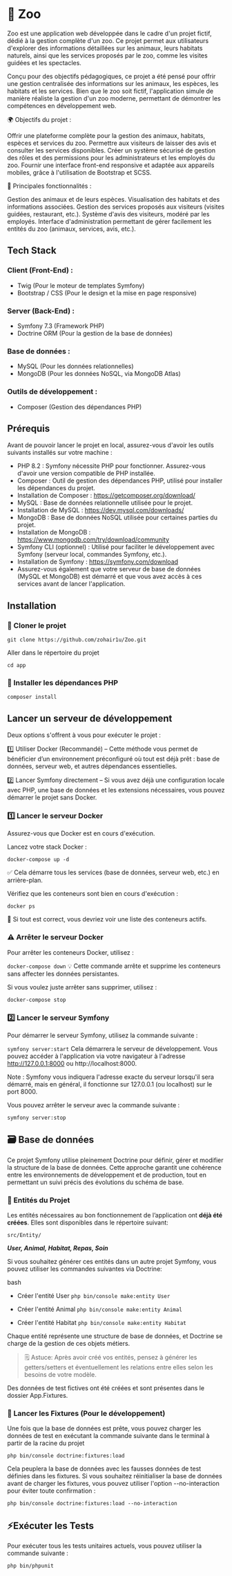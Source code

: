 # 🐘 Zoo 

Zoo est une application web développée dans le cadre d'un projet fictif, dédié à la gestion complète d'un zoo. Ce projet permet aux utilisateurs d'explorer des informations détaillées sur les animaux, leurs habitats naturels, ainsi que les services proposés par le zoo, comme les visites guidées et les spectacles.

Conçu pour des objectifs pédagogiques, ce projet a été pensé pour offrir une gestion centralisée des informations sur les animaux, les espèces, les habitats et les services. Bien que le zoo soit fictif, l'application simule de manière réaliste la gestion d'un zoo moderne, permettant de démontrer les compétences en développement web.

🌍 Objectifs du projet :

Offrir une plateforme complète pour la gestion des animaux, habitats, espèces et services du zoo.
Permettre aux visiteurs de laisser des avis et consulter les services disponibles.
Créer un système sécurisé de gestion des rôles et des permissions pour les administrateurs et les employés du zoo.
Fournir une interface front-end responsive et adaptée aux appareils mobiles, grâce à l'utilisation de Bootstrap et SCSS.

🚀 Principales fonctionnalités :

Gestion des animaux et de leurs espèces.
Visualisation des habitats et des informations associées.
Gestion des services proposés aux visiteurs (visites guidées, restaurant, etc.).
Système d'avis des visiteurs, modéré par les employés.
Interface d'administration permettant de gérer facilement les entités du zoo (animaux, services, avis, etc.).


## Tech Stack
### Client (Front-End) :
- Twig (Pour le moteur de templates Symfony)
- Bootstrap / CSS (Pour le design et la mise en page responsive)

### Server (Back-End) :
- Symfony 7.3 (Framework PHP)
- Doctrine ORM (Pour la gestion de la base de données)

### Base de données :
- MySQL (Pour les données relationnelles)
- MongoDB (Pour les données NoSQL, via MongoDB Atlas)

### Outils de développement :
- Composer (Gestion des dépendances PHP)

## Prérequis

Avant de pouvoir lancer le projet en local, assurez-vous d'avoir les outils suivants installés sur votre machine :

- PHP 8.2 : Symfony nécessite PHP pour fonctionner. Assurez-vous d'avoir une version compatible de PHP installée.
- Composer : Outil de gestion des dépendances PHP, utilisé pour installer les dépendances du projet.
- Installation de Composer : https://getcomposer.org/download/
- MySQL : Base de données relationnelle utilisée pour le projet.
- Installation de MySQL : https://dev.mysql.com/downloads/
- MongoDB : Base de données NoSQL utilisée pour certaines parties du projet.
- Installation de MongoDB : https://www.mongodb.com/try/download/community
- Symfony CLI (optionnel) : Utilisé pour faciliter le développement avec Symfony (serveur local, commandes Symfony, etc.).
- Installation de Symfony : https://symfony.com/download
- Assurez-vous également que votre serveur de base de données (MySQL et MongoDB) est démarré et que vous avez accès à ces services avant de lancer l'application.

## Installation
### 🔽 Cloner le projet

``` git clone https://github.com/zohair1u/Zoo.git ```

Aller dans le répertoire du projet

``` cd app ```

### 🔧 Installer les dépendances PHP
``` composer install ```

## Lancer un serveur de développement
Deux options s'offrent à vous pour exécuter le projet :

1️⃣ Utiliser Docker (Recommandé) – Cette méthode vous permet de bénéficier d’un environnement préconfiguré où tout est déjà prêt : base de données, serveur web, et autres dépendances essentielles.

2️⃣ Lancer Symfony directement – Si vous avez déjà une configuration locale avec PHP, une base de données et les extensions nécessaires, vous pouvez démarrer le projet sans Docker.

### 1️⃣ Lancer le serveur Docker
Assurez-vous que Docker est en cours d'exécution.

Lancez votre stack Docker :

``` docker-compose up -d ```

✅ Cela démarre tous les services (base de données, serveur web, etc.) en arrière-plan.

Vérifiez que les conteneurs sont bien en cours d'exécution :

``` docker ps ```

🎯 Si tout est correct, vous devriez voir une liste des conteneurs actifs.

### ⚠️ Arrêter le serveur Docker
Pour arrêter les conteneurs Docker, utilisez :

``` docker-compose down ```
💡 Cette commande arrête et supprime les conteneurs sans affecter les données persistantes.

Si vous voulez juste arrêter sans supprimer, utilisez :

``` docker-compose stop ```
### 2️⃣ Lancer le serveur Symfony
Pour démarrer le serveur Symfony, utilisez la commande suivante :

``` symfony server:start ```
Cela démarrera le serveur de développement. Vous pouvez accéder à l'application via votre navigateur à l'adresse http://127.0.0.1:8000 ou http://localhost:8000.

Note : Symfony vous indiquera l'adresse exacte du serveur lorsqu'il sera démarré, mais en général, il fonctionne sur 127.0.0.1 (ou localhost) sur le port 8000.

Vous pouvez arrêter le serveur avec la commande suivante :

``` symfony server:stop ```

## 🗃️ Base de données
Ce projet Symfony utilise pleinement Doctrine pour définir, gérer et modifier la structure de la base de données.
Cette approche garantit une cohérence entre les environnements de développement et de production, tout en permettant un suivi précis des évolutions du schéma de base.

### 🧩 Entités du Projet

Les entités nécessaires au bon fonctionnement de l’application ont **déjà été créées**.
Elles sont disponibles dans le répertoire suivant:

`` src/Entity/ ``

***User, Animal, Habitat, Repas, Soin***


Si vous souhaitez générer ces entités dans un autre projet Symfony, vous pouvez utiliser les commandes suivantes via Doctrine:

bash
- Créer l'entité User
``` php bin/console make:entity User ```

- Créer l'entité Animal
``` php bin/console make:entity Animal ```

- Créer l'entité Habitat
``` php bin/console make:entity Habitat ```


Chaque entité représente une structure de base de données, et Doctrine se charge de la gestion de ces objets métiers.

> 🗒️ Astuce: Après avoir créé vos entités, pensez à générer les getters/setters et éventuellement les relations entre elles selon les besoins de votre modèle.

Des données de test fictives ont été créées et sont présentes dans le dossier App.Fixtures.

### 🔄 Lancer les Fixtures (Pour le développement)
Une fois que la base de données est prête, vous pouvez charger les données de test en exécutant la commande suivante dans le terminal à partir de la racine du projet

``` php bin/console doctrine:fixtures:load ```

Cela peuplera la base de données avec les fausses données de test définies dans les fixtures. Si vous souhaitez réinitialiser la base de données avant de charger les fixtures, vous pouvez utiliser l'option --no-interaction pour éviter toute confirmation :

``` php bin/console doctrine:fixtures:load --no-interaction ```

## ⚡Exécuter les Tests
Pour exécuter tous les tests unitaires actuels, vous pouvez utiliser la commande suivante :

``` php bin/phpunit ```

